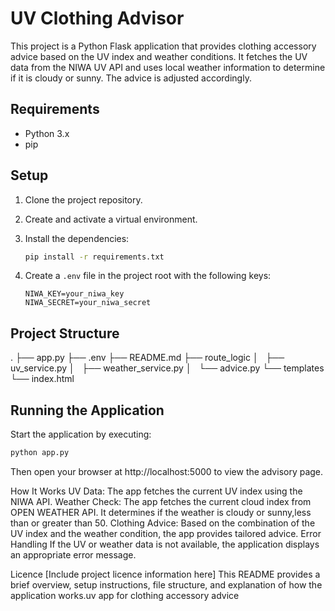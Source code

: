 # UV Clothing Advisor

This project is a Python Flask application that provides clothing accessory advice based on the UV index and weather conditions. It fetches the UV data from the NIWA UV API and uses local weather information to determine if it is cloudy or sunny. The advice is adjusted accordingly.

## Requirements

- Python 3.x
- pip

## Setup

1. Clone the project repository.
2. Create and activate a virtual environment.
3. Install the dependencies:
    
    ```bash
    pip install -r requirements.txt
    ```
    
4. Create a `.env` file in the project root with the following keys:

    ```
    NIWA_KEY=your_niwa_key
    NIWA_SECRET=your_niwa_secret
    ```

## Project Structure
. ├── app.py ├── .env ├── README.md ├── route_logic │   ├── uv_service.py │   ├── weather_service.py │   └── advice.py └── templates └── index.html
## Running the Application

Start the application by executing:

```bash
python app.py
```
Then open your browser at http://localhost:5000 to view the advisory page.



How It Works
UV Data: The app fetches the current UV index using the NIWA API.
Weather Check: The app fetches the current cloud index from OPEN WEATHER API.
It determines if the weather is cloudy or sunny,less than or greater than 50.
Clothing Advice: Based on the combination of the UV index and the weather condition, the app provides tailored advice.
Error Handling
If the UV or weather data is not available, the application displays an appropriate error message.


Licence
[Include project licence information here]
This README provides a brief overview, setup instructions, file structure,
and explanation of how the application works.uv app for clothing accessory advice
